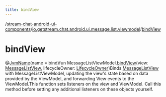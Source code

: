 ```yaml
---
title: bindView
---
```

/[stream-chat-android-ui-components](../index.md)/[io.getstream.chat.android.ui.message.list.viewmodel](index.md)/[bindView](bindView.md)  
  
  
  
# bindView  
@[JvmName](https://kotlinlang.org/api/latest/jvm/stdlib/kotlin.jvm/-jvm-name/index.html)(name = bind)fun MessageListViewModel.[bindView](bindView.md)(view: [MessageListView](../io.getstream.chat.android.ui.message.list/MessageListView/index.md), lifecycleOwner: [LifecycleOwner](https://developer.android.com/reference/kotlin/androidx/lifecycle/LifecycleOwner.html))Binds [MessageListView](../io.getstream.chat.android.ui.message.list/MessageListView/index.md) with MessageListViewModel, updating the view's state based on data provided by the ViewModel, and forwarding View events to the ViewModel.This function sets listeners on the view and ViewModel. Call this method before setting any additional listeners on these objects yourself.
